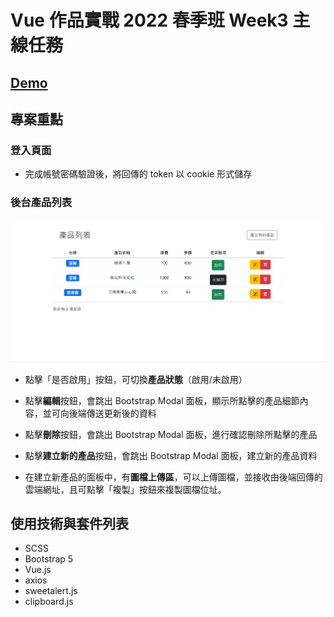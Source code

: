 # Vue 作品實戰 2022 春季班 Week3 主線任務

## [Demo](https://sylvia-h.github.io/Hex_Vue_week3/)

## 專案重點

### 登入頁面

* 完成帳號密碼驗證後，將回傳的 token 以 cookie 形式儲存

### 後台產品列表

![image](./app/assets/images/vue_week3.gif)

* 點擊「是否啟用」按鈕，可切換**產品狀態**（啟用/未啟用）

* 點擊**編輯**按鈕，會跳出 Bootstrap Modal 面板，顯示所點擊的產品細節內容，並可向後端傳送更新後的資料

* 點擊**刪除**按鈕，會跳出 Bootstrap Modal 面板，進行確認刪除所點擊的產品

* 點擊**建立新的產品**按鈕，會跳出 Bootstrap Modal 面板，建立新的產品資料

* 在建立新產品的面板中，有**圖檔上傳區**，可以上傳圖檔，並接收由後端回傳的雲端網址，且可點擊「複製」按鈕來複製圖檔位址。

## 使用技術與套件列表

* SCSS
* Bootstrap 5
* Vue.js
* axios
* sweetalert.js
* clipboard.js
